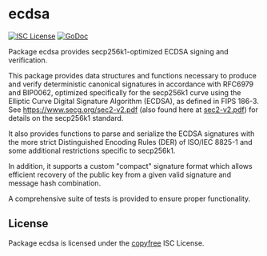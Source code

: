 ecdsa
=====

[![ISC License](https://img.shields.io/badge/license-ISC-blue.svg)](http://copyfree.org)
[![GoDoc](https://img.shields.io/badge/godoc-reference-blue.svg)](https://pkg.go.dev/github.com/mleku/ec/secp/ecdsa)

Package ecdsa provides secp256k1-optimized ECDSA signing and verification.

This package provides data structures and functions necessary to produce and
verify deterministic canonical signatures in accordance with RFC6979 and
BIP0062, optimized specifically for the secp256k1 curve using the Elliptic Curve
Digital Signature Algorithm (ECDSA), as defined in FIPS 186-3.  See
https://www.secg.org/sec2-v2.pdf (also found here at [sec2-v2.pdf](../sec2-v2.pdf)) for details on the secp256k1 standard.

It also provides functions to parse and serialize the ECDSA signatures with the
more strict Distinguished Encoding Rules (DER) of ISO/IEC 8825-1 and some
additional restrictions specific to secp256k1.

In addition, it supports a custom "compact" signature format which allows
efficient recovery of the public key from a given valid signature and message
hash combination.

A comprehensive suite of tests is provided to ensure proper functionality.

## License

Package ecdsa is licensed under the [copyfree](http://copyfree.org) ISC License.
